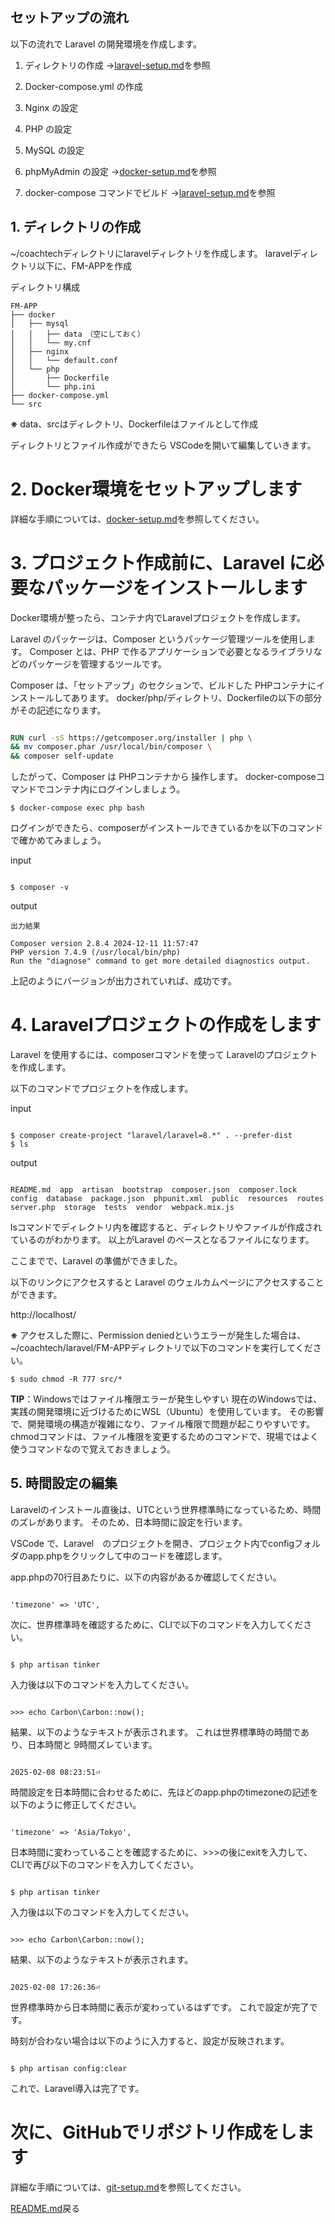 
## セットアップの流れ

以下の流れで Laravel の開発環境を作成します。

1. ディレクトリの作成
    →[laravel-setup.md](laravel-setup.md)を参照

2. Docker-compose.yml の作成
3. Nginx の設定
4. PHP の設定
5. MySQL の設定
6. phpMyAdmin の設定
    →[docker-setup.md](docker-setup.md)を参照

7. docker-compose コマンドでビルド
    →[laravel-setup.md](laravel-setup.md)を参照


## 1. ディレクトリの作成
~/coachtechディレクトリにlaravelディレクトリを作成します。 
laravelディレクトリ以下に、FM-APPを作成

ディレクトリ構成

```
FM-APP
├── docker
│   ├── mysql
│   │   ├── data　（空にしておく）
│   │   └── my.cnf
│   ├── nginx
│   │   └── default.conf
│   └── php
│       ├── Dockerfile
│       └── php.ini
├── docker-compose.yml
└── src
```

**※** data、srcはディレクトリ、Dockerfileはファイルとして作成

ディレクトリとファイル作成ができたら VSCodeを開いて編集していきます。


# 2. Docker環境をセットアップします

詳細な手順については、[docker-setup.md](docker-setup.md)を参照してください。


# 3. プロジェクト作成前に、Laravel に必要なパッケージをインストールします

Docker環境が整ったら、コンテナ内でLaravelプロジェクトを作成します。

Laravel のパッケージは、Composer というパッケージ管理ツールを使用します。
Composer とは、PHP で作るアプリケーションで必要となるライブラリなどのパッケージを管理するツールです。

Composer は、「セットアップ」のセクションで、ビルドした PHPコンテナにインストールしてあります。
docker/php/ディレクトリ、Dockerfileの以下の部分がその記述になります。

```Dockerfile

RUN curl -sS https://getcomposer.org/installer | php \
&& mv composer.phar /usr/local/bin/composer \
&& composer self-update
```

したがって、Composer は PHPコンテナから 操作します。
docker-composeコマンドでコンテナ内にログインしましょう。

```
$ docker-compose exec php bash
```

ログインができたら、composerがインストールできているかを以下のコマンドで確かめてみましょう。

input
```PHPコンテナ内

$ composer -v
```

output
```PHPコンテナ内 
出力結果

Composer version 2.8.4 2024-12-11 11:57:47
PHP version 7.4.9 (/usr/local/bin/php)
Run the "diagnose" command to get more detailed diagnostics output.
```

上記のようにバージョンが出力されていれば、成功です。


# 4. Laravelプロジェクトの作成をします

Laravel を使用するには、composerコマンドを使って Laravelのプロジェクトを作成します。

以下のコマンドでプロジェクトを作成します。

input
```phpコンテナ内

$ composer create-project "laravel/laravel=8.*" . --prefer-dist
$ ls
```

output
```出力結果

README.md  app  artisan  bootstrap  composer.json  composer.lock  config  database  package.json  phpunit.xml  public  resources  routes  server.php  storage  tests  vendor  webpack.mix.js
```

lsコマンドでディレクトリ内を確認すると、ディレクトリやファイルが作成されているのがわかります。
以上がLaravel のベースとなるファイルになります。


ここまでで、Laravel の準備ができました。

以下のリンクにアクセスすると Laravel のウェルカムページにアクセスすることができます。

http://localhost/

**※** アクセスした際に、Permission deniedというエラーが発生した場合は、~/coachtech/laravel/FM-APPディレクトリで以下のコマンドを実行してください。

```
$ sudo chmod -R 777 src/*
```

**TIP**：Windowsではファイル権限エラーが発生しやすい
現在のWindowsでは、実践の開発環境に近づけるためにWSL（Ubuntu）を使用しています。
その影響で、開発環境の構造が複雑になり、ファイル権限で問題が起こりやすいです。
chmodコマンドは、ファイル権限を変更するためのコマンドで、現場ではよく使うコマンドなので覚えておきましょう。


## 5. 時間設定の編集

Laravelのインストール直後は、UTCという世界標準時になっているため、時間のズレがあります。
そのため、日本時間に設定を行います。

VSCode で、Laravel　のプロジェクトを開き、プロジェクト内でconfigフォルダのapp.phpをクリックして中のコードを確認します。

app.phpの70行目あたりに、以下の内容があるか確認してください。

```app.php

'timezone' => 'UTC',
```

次に、世界標準時を確認するために、CLIで以下のコマンドを入力してください。

```PHPコンテナ

$ php artisan tinker
```

入力後は以下のコマンドを入力してください。

```PHPコンテナ

>>> echo Carbon\Carbon::now();
```

結果、以下のようなテキストが表示されます。
これは世界標準時の時間であり、日本時間と 9時間ズレています。

```出力結果

2025-02-08 08:23:51⏎
```

時間設定を日本時間に合わせるために、先ほどのapp.phpのtimezoneの記述を以下のように修正してください。

```app.php

'timezone' => 'Asia/Tokyo',
```

日本時間に変わっていることを確認するために、>>>の後にexitを入力して、CLIで再び以下のコマンドを入力してください。

```PHPコンテナ

$ php artisan tinker
```

入力後は以下のコマンドを入力してください。

```phpコンテナ

>>> echo Carbon\Carbon::now();
```

結果、以下のようなテキストが表示されます。

```出力結果

2025-02-08 17:26:36⏎
```

世界標準時から日本時間に表示が変わっているはずです。
これで設定が完了です。

時刻が合わない場合は以下のように入力すると、設定が反映されます。

```PHPコンテナ

$ php artisan config:clear
```

これで、Laravel導入は完了です。


# 次に、GitHubでリポジトリ作成をします

詳細な手順については、[git-setup.md](git-setup.md)を参照してください。

[README.md](../README.md)戻る
